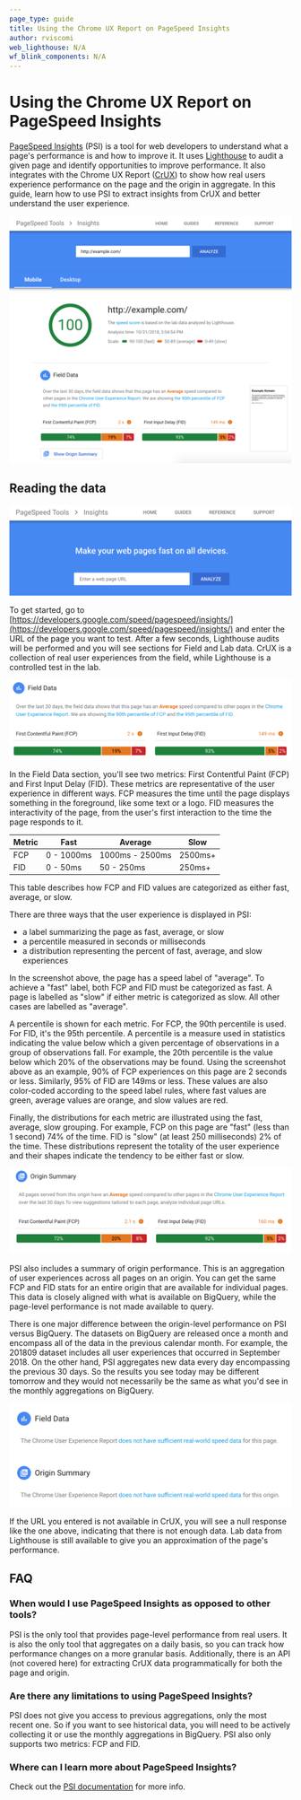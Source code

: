 ```yaml
---
page_type: guide
title: Using the Chrome UX Report on PageSpeed Insights
author: rviscomi
web_lighthouse: N/A
wf_blink_components: N/A
---
```


# Using the Chrome UX Report on PageSpeed Insights

[PageSpeed Insights](https://developers.google.com/speed/pagespeed/insights/) 
(PSI) is a tool for web developers to understand what a page's performance is 
and how to improve it. It uses [Lighthouse](https://developers.google.com/web/tools/lighthouse/) 
to audit a given page and identify opportunities to improve performance. It also 
integrates with the Chrome UX Report ([CrUX](https://developers.google.com/web/tools/chrome-user-experience-report/)) 
to show how real users experience performance on the page and the origin in 
aggregate. In this guide, learn how to use PSI to extract insights from CrUX 
and better understand the user experience.

<img class="screenshot" src="./psi.png" alt="Field data from CrUX in PageSpeed Insights">

## Reading the data

<img class="screenshot" src="./psi_url.png" alt="Enter a URL to get started on PageSpeed Insights">

To get started, go to [https://developers.google.com/speed/pagespeed/insights/](https://developers.google.com/speed/pagespeed/insights/) 
and enter the URL of the page you want to test. After a few seconds, Lighthouse 
audits will be performed and you will see sections for Field and Lab data. CrUX 
is a collection of real user experiences from the field, while Lighthouse is a 
controlled test in the lab.

<img class="screenshot" src="./psi_page.png" alt="Field data from CrUX in PageSpeed Insights">

In the Field Data section, you'll see two metrics: First Contentful Paint (FCP) 
and First Input Delay (FID). These metrics are representative of the user 
experience in different ways. FCP measures the time until the page displays 
something in the foreground, like some text or a logo. FID measures the 
interactivity of the page, from the user's first interaction to the time the 
page responds to it.

Metric | Fast | Average | Slow
-- | -- | -- | --
FCP | 0 - 1000ms | 1000ms - 2500ms | 2500ms+
FID | 0 - 50ms | 50 - 250ms | 250ms+

This table describes how FCP and FID values are categorized as either fast, 
average, or slow.

There are three ways that the user experience is displayed in PSI:

- a label summarizing the page as fast, average, or slow
- a percentile measured in seconds or milliseconds
- a distribution representing the percent of fast, average, and slow experiences

In the screenshot above, the page has a speed label of "average". To achieve a 
"fast" label, both FCP and FID must be categorized as fast. A page is labelled 
as "slow" if either metric is categorized as slow. All other cases are labelled 
as "average".

A percentile is shown for each metric. For FCP, the 90th percentile is used. 
For FID, it's the 95th percentile. A percentile is a measure used in statistics 
indicating the value below which a given percentage of observations in a group 
of observations fall. For example, the 20th percentile is the value below which 
20% of the observations may be found. Using the screenshot above as an example, 
90% of FCP experiences on this page are 2 seconds or less. Similarly, 95% of FID 
are 149ms or less. These values are also color-coded according to the speed 
label rules, where fast values are green, average values are orange, and slow 
values are red.

Finally, the distributions for each metric are illustrated using the fast, 
average, slow grouping. For example, FCP on this page are "fast" (less than 1 
second) 74% of the time. FID is "slow" (at least 250 milliseconds) 2% of the 
time. These distributions represent the totality of the user experience and 
their shapes indicate the tendency to be either fast or slow.

<img class="screenshot" src="./psi_origin.png" alt="Origin CrUX performance in PageSpeed Insights">

PSI also includes a summary of origin performance. This is an aggregation of 
user experiences across all pages on an origin. You can get the same FCP and FID 
stats for an entire origin that are available for individual pages. This data is 
closely aligned with what is available on BigQuery, while the page-level 
performance is not made available to query.

There is one major difference between the origin-level performance on PSI versus 
BigQuery. The datasets on BigQuery are released once a month and encompass all 
of the data in the previous calendar month. For example, the 201809 dataset 
includes all user experiences that occurred in September 2018. On the other 
hand, PSI aggregates new data every day encompassing the previous 30 days. So 
the results you see today may be different tomorrow and they would not 
necessarily be the same as what you'd see in the monthly aggregations on 
BigQuery.

![No CrUX data on PageSpeed Insights](./psi_no_data.png)

If the URL you entered is not available in CrUX, you will see a null response 
like the one above, indicating that there is not enough data. Lab data from 
Lighthouse is still available to give you an approximation of the page's 
performance.

## FAQ

### When would I use PageSpeed Insights as opposed to other tools?

PSI is the only tool that provides page-level performance from real users. It is also the only tool that aggregates on a daily basis, so you can track how performance changes on a more granular basis. Additionally, there is an API (not covered here) for extracting CrUX data programmatically for both the page and origin.

### Are there any limitations to using PageSpeed Insights?

PSI does not give you access to previous aggregations, only the most recent one. So if you want to see historical data, you will need to be actively collecting it or use the monthly aggregations in BigQuery. PSI also only supports two metrics: FCP and FID.

### Where can I learn more about PageSpeed Insights?

Check out the [PSI documentation](https://developers.google.com/speed/docs/insights/v5/about) 
for more info.
